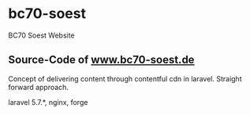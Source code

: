 # bc70-soest
BC70 Soest Website 

## Source-Code of www.bc70-soest.de 
Concept of delivering content through contentful cdn in laravel. Straight forward approach.

laravel 5.7.*, nginx, forge
